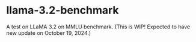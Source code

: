 # llama-3.2-benchmark
A test on LLaMA 3.2 on MMLU benchmark. (This is WIP! Expected to have new update on October 19, 2024.)
